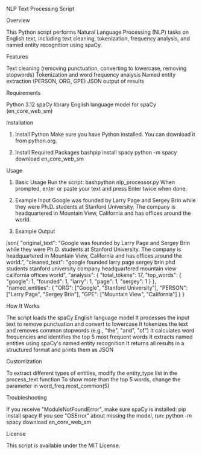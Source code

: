 NLP Text Processing Script

Overview

This Python script performs Natural Language Processing (NLP) tasks on English text, including text cleaning, tokenization, frequency analysis, and named entity recognition using spaCy.

Features

Text cleaning (removing punctuation, converting to lowercase, removing stopwords)
Tokenization and word frequency analysis
Named entity extraction (PERSON, ORG, GPE)
JSON output of results

Requirements

Python 3.12
spaCy library
English language model for spaCy (en_core_web_sm)

Installation

1. Install Python
Make sure you have Python installed. You can download it from python.org.

2. Install Required Packages
bashpip install spacy
python -m spacy download en_core_web_sm

Usage

1. Basic Usage
Run the script:
bashpython nlp_processor.py
When prompted, enter or paste your text and press Enter twice when done.

2. Example Input
Google was founded by Larry Page and Sergey Brin while they were Ph.D. students at Stanford University. The company is headquartered in Mountain View, California and has offices around the world.

3. Example Output

json{
"original_text": "Google was founded by Larry Page and Sergey Brin while they were Ph.D. students at Stanford University. The company is headquartered in Mountain View, California and has offices around the world.",
"cleaned_text": "google founded larry page sergey brin phd students stanford university company headquartered mountain view california offices world",
"analysis": {
"total_tokens": 17,
"top_words": {
"google": 1,
"founded": 1,
"larry": 1,
"page": 1,
"sergey": 1
}
},
"named_entities": {
"ORG": ["Google", "Stanford University"],
"PERSON": ["Larry Page", "Sergey Brin"],
"GPE": ["Mountain View", "California"]
}
}

How It Works

The script loads the spaCy English language model
It processes the input text to remove punctuation and convert to lowercase
It tokenizes the text and removes common stopwords (e.g., "the", "and", "of")
It calculates word frequencies and identifies the top 5 most frequent words
It extracts named entities using spaCy's named entity recognition
It returns all results in a structured format and prints them as JSON

Customization

To extract different types of entities, modify the entity_type list in the process_text function
To show more than the top 5 words, change the parameter in word_freq.most_common(5)

Troubleshooting

If you receive "ModuleNotFoundError", make sure spaCy is installed: pip install spacy
If you see "OSError" about missing the model, run: python -m spacy download en_core_web_sm

License

This script is available under the MIT License.
